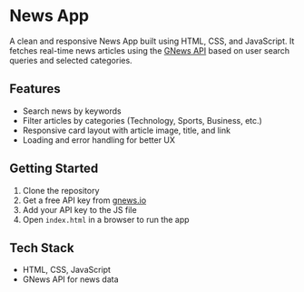 #  News App

A clean and responsive News App built using HTML, CSS, and JavaScript. It fetches real-time news articles using the [GNews API](https://gnews.io/) based on user search queries and selected categories.

##  Features

- Search news by keywords  
- Filter articles by categories (Technology, Sports, Business, etc.)  
- Responsive card layout with article image, title, and link  
- Loading and error handling for better UX  

##  Getting Started

1. Clone the repository  
2. Get a free API key from [gnews.io](https://gnews.io/)  
3. Add your API key to the JS file  
4. Open `index.html` in a browser to run the app

##  Tech Stack

- HTML, CSS, JavaScript  
- GNews API for news data  


